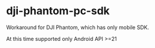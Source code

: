 # dji-phantom-pc-sdk
Workaround for DJI Phantom, which has only mobile SDK.

At this time supported only Android API >=21
